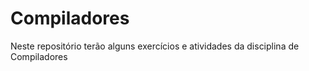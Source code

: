 # Compiladores

Neste repositório terão alguns exercícios e atividades da disciplina de Compiladores
